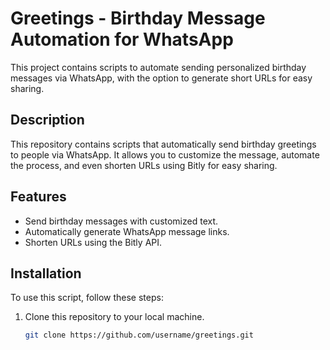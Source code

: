 # Greetings - Birthday Message Automation for WhatsApp

This project contains scripts to automate sending personalized birthday messages via WhatsApp, with the option to generate short URLs for easy sharing.

## Description

This repository contains scripts that automatically send birthday greetings to people via WhatsApp. It allows you to customize the message, automate the process, and even shorten URLs using Bitly for easy sharing.

## Features
- Send birthday messages with customized text.
- Automatically generate WhatsApp message links.
- Shorten URLs using the Bitly API.

## Installation

To use this script, follow these steps:

1. Clone this repository to your local machine.
   ```bash
   git clone https://github.com/username/greetings.git
